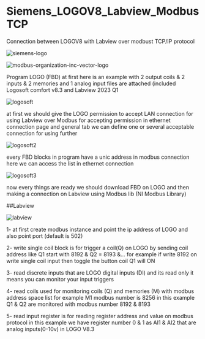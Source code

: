 # Siemens_LOGOV8_Labview_ModbusTCP
Connection between LOGOV8 with Labview over modbust TCP/IP protocol

![siemens-logo](https://github.com/amirsayyad7686/Siemens_LOGOV8_Labview_ModbusTCP/assets/78236642/c8f0b8e8-e270-4fba-b75c-2bf68d6bd732)

![modbus-organization-inc-vector-logo](https://github.com/amirsayyad7686/Siemens_LOGOV8_Labview_ModbusTCP/assets/78236642/11fb8b33-3f69-437d-8a35-44c0329ca5a3)

Program LOGO (FBD) at first here is an example with 2 output coils & 2 inputs & 2 memories and 1 analog input
files are attached (included Logosoft comfort v8.3 and Labview 2023 Q1

![logosoft](https://github.com/amirsayyad7686/Siemens_LOGOV8_Labview_ModbusTCP/assets/78236642/1aa94516-9e92-4653-9922-378435bcfc26)

at first we should give the LOGO permission to accept LAN connection for using Labview over Modbus for accepting permission in ethernet connection page and general tab we can define one or several acceptable connection for using further

![logosoft2](https://github.com/amirsayyad7686/Siemens_LOGOV8_Labview_ModbusTCP/assets/78236642/a5b0288b-694f-4fd6-b475-0d8a0e99db88)

every FBD blocks in program have a unic address in modbus connection here we can access the list in ethernet connection 

![logosoft3](https://github.com/amirsayyad7686/Siemens_LOGOV8_Labview_ModbusTCP/assets/78236642/bb78cc01-f625-402f-a84e-cced2fe8c51c)

now every things are ready we should download FBD on LOGO and then making a connection on Labview using Modbus lib (NI Modbus Library)

##Labview

![labview](https://github.com/amirsayyad7686/Siemens_LOGOV8_Labview_ModbusTCP/assets/78236642/0229fab4-98df-4f56-b121-4110484960ff)

1- at first create modbus instance and point the ip address of LOGO and also point port (default is 502)

2- write single coil block is for trigger a coil(Q) on LOGO by sending coil address like Q1 start with 8192 & Q2 = 8193 &...
for example if write 8192 on write single coil input then toggle the button coil Q1 will ON

3- read discrete inputs that are LOGO digital inputs (DI) and its read only it means you can monitor your input triggers

4- read coils used for monitoring coils (Q) and memories (M) with modbus address space list for example M1 modbus number is 8256 in this example Q1 & Q2 are monitored with modbus number 8192 & 8193

5- read input register is for reading register address and value on modbus protocol in this example we have register number 0 & 1 as AI1 & AI2 that are analog inputs(0-10v) in LOGO V8.3 

